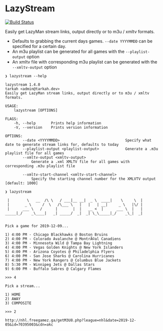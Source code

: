 # LazyStream
[![Build Status](https://dev.azure.com/tarkah/lazystream/_apis/build/status/tarkah.lazystream?branchName=master)](https://dev.azure.com/tarkah/lazystream/_build/latest?definitionId=11&branchName=master)

Easily get LazyMan stream links, output directly or to m3u / xmltv formats.

- Defaults to grabbing the current days games. `--date YYYYMMDD` can be specified for a certain day. 
- An m3u playlist can be generated for all games with the `--playlist-output` option
- An xmltv file with corresponding m3u playlist can be generated with the `--xmltv-output` option

```
❯ lazystream --help

lazystream 1.4.0
tarkah <admin@tarkah.dev>
Easily get LazyMan stream links, output directly or to m3u / xmltv formats.

USAGE:
    lazystream [OPTIONS]

FLAGS:
    -h, --help       Prints help information
    -V, --version    Prints version information

OPTIONS:
        --date <YYYYMMDD>                              Specify what date to generate stream links for, defaults to today
        --playlist-output <playlist-output>            Generate a .m3u playlist file for all games
        --xmltv-output <xmltv-output>
            Generate a .xml XMLTV file for all games with corresponding .m3u playlist file

        --xmltv-start-channel <xmltv-start-channel>
            Specify the starting channel number for the XMLVTV output [default: 1000]

❯ lazystream

 |        \   __  /\ \   / ___|__ __|  _ \  ____|    \     \  | 
 |       _ \     /  \   /\___ \   |   |   | __|     _ \   |\/ | 
 |      ___ \   /      |       |  |   __ <  |      ___ \  |   | 
_____|_/    _\____|   _| _____/  _|  _| \_\_____|_/    _\_|  _| 


Pick a game for 2019-12-09...

1) 4:00 PM - Chicago Blackhawks @ Boston Bruins
2) 4:00 PM - Colorado Avalanche @ MontrÃ©al Canadiens
3) 4:00 PM - Minnesota Wild @ Tampa Bay Lightning
4) 4:00 PM - Vegas Golden Knights @ New York Islanders
5) 4:00 PM - Arizona Coyotes @ Philadelphia Flyers
6) 4:00 PM - San Jose Sharks @ Carolina Hurricanes
7) 4:00 PM - New York Rangers @ Columbus Blue Jackets
8) 5:30 PM - Winnipeg Jets @ Dallas Stars
9) 6:00 PM - Buffalo Sabres @ Calgary Flames

>>> 4

Pick a stream...

1) HOME
2) AWAY
3) COMPOSITE

>>> 2

http://nhl.freegamez.ga/getM3U8.php?league=nhl&date=2019-12-05&id=70395003&cdn=akc
```